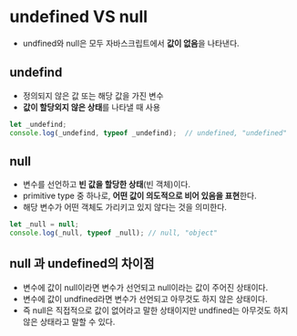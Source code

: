 # undefined VS null
- undfined와 null은 모두 자바스크립트에서 **값이 없음**을 나타낸다.

## undefind
- 정의되지 않은 값 또는 해당 값을 가진 변수
- **값이 할당외지 않은 상태**를 나타낼 때 사용

```javascript
let _undefind;
console.log(_undefind, typeof _undefind);  // undefined, "undefined"
```
## null
- 변수를 선언하고 **빈 값을 할당한 상태**(빈 객체)이다.
- primitive type 중 하나로, **어떤 값이 의도적으로 비어 있음을 표현**한다.
- 해당 변수가 어떤 객체도 가리키고 있지 않다는 것을 의미한다.

```javascript
let _null = null; 
console.log(_null, typeof _null); // null, "object"
```

## null 과 undefined의 차이점
- 변수에 값이 null이라면 변수가 선언되고 null이라는 값이 주어진 상태이다.
- 변수에 값이 undfined라면 변수가 선언되고 아무것도 하지 않은 상태이다.
- 즉 null은 직접적으로 값이 없어라고 말한 상태이지만 undfined는 아무것도 하지 않은 상태라고 말할 수 있다.
